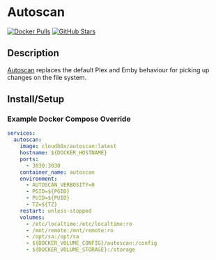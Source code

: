 # Autoscan

[![Docker Pulls](https://img.shields.io/docker/pulls/cloudb0x/autoscan?style=flat-square&color=607D8B&label=docker%20pulls&logo=docker)](https://hub.docker.com/r/cloudb0x/autoscan)
[![GitHub Stars](https://img.shields.io/github/stars/Cloudbox/autoscan?style=flat-square&color=607D8B&label=github%20stars&logo=github)](https://github.com/Cloudbox/autoscan)

## Description

[Autoscan](https://github.com/Cloudbox/autoscan) replaces the default Plex and Emby behaviour for picking up changes on the file system.

## Install/Setup

### Example Docker Compose Override

```yaml
services:
  autoscan:
    image: cloudb0x/autoscan:latest
    hostname: ${DOCKER_HOSTNAME}
    ports:
      - 3030:3030
    container_name: autoscan
    environment:
      - AUTOSCAN_VERBOSITY=0
      - PGID=${PGID}
      - PUID=${PUID}
      - TZ=${TZ}
    restart: unless-stopped
    volumes:
      - /etc/localtime:/etc/localtime:ro
      - /mnt/remote:/mnt/remote:ro
      - /opt/sa:/opt/sa
      - ${DOCKER_VOLUME_CONFIG}/autoscan:/config
      - ${DOCKER_VOLUME_STORAGE}:/storage
```
